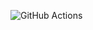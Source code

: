 ![GitHub Actions](https://github.com/arhor/aws-graphql-federation/actions/workflows/app-service-posts-CI.yml/badge.svg)
